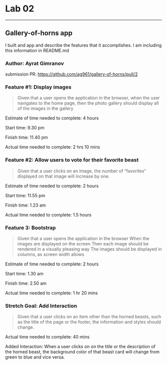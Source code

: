 # Lab 02

---------

## Gallery-of-horns app

I built and app and describe the features that it accomplishes. I am including this information in README.md

### Author: Ayrat Gimranov

submission PR: https://github.com/ag961/gallery-of-horns/pull/2

### Feature #1: Display images

> Given that a user opens the application in the browser, when the user navigates to the home page, then the photo gallery should display all of the images in the gallery

Estimate of time needed to complete: 4 hours

Start time: 9.30 pm

Finish time: 11.40 pm

Actual time needed to complete: 2 hrs 10 mins

### Feature #2: Allow users to vote for their favorite beast

> Given that a user clicks on an image, the number of “favorites” displayed on that image will increase by one.

Estimate of time needed to complete: 2 hours

Start time: 11.55 pm

Finish time: 1.23 am

Actual time needed to complete: 1.5 hours

### Feature 3: Bootstrap

> Given that a user opens the application in the browser
When the images are displayed on the screen
Then each image should be rendered in a visually pleasing way
The images should be displayed in columns, as screen width allows

Estimate of time needed to complete: 2 hours

Start time: 1.30 am

Finish time: 2.50 am

Actual time needed to complete: 1 hr 20 mins

### Stretch Goal: Add Interaction

> Given that a user clicks on an item other than the horned beasts, such as the title of the page or the footer, the information and styles should change.

Actual time needed to complete: 40 mins

Added Interaction: When a user clicks on on the title or the description of the horned beast, the background color of that beast card will change from green to blue and vice versa.
